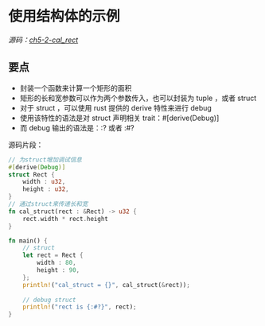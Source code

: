 # 使用结构体的示例

*源码：[ch5-2-cal_rect](https://gitee.com/lindorof/Rust_The_Book/tree/master/ch5-2-cal_rect)*

## 要点

- 封装一个函数来计算一个矩形的面积
- 矩形的长和宽参数可以作为两个参数传入，也可以封装为 tuple ，或者 struct
- 对于 struct ，可以使用 rust 提供的 derive 特性来进行 debug
- 使用该特性的语法是对 struct 声明相关 trait：#[derive(Debug)]
- 而 debug 输出的语法是：:? 或者 :#?

源码片段：
```rust
// 为struct增加调试信息
#[derive(Debug)]
struct Rect {
    width : u32,
    height : u32,
}
// 通过struct来传递长和宽
fn cal_struct(rect : &Rect) -> u32 {
    rect.width * rect.height
}

fn main() {
    // struct
    let rect = Rect {
        width : 80,
        height : 90,
    };
    println!("cal_struct = {}", cal_struct(&rect));
    
    // debug struct
    println!("rect is {:#?}", rect);
}
```